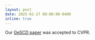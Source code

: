 ```yaml
---
layout: post
date: 2025-02-27 00:00:00-0400
inline: true
---
```


Our [GeSCD paper](https://arxiv.org/abs/2409.06214) was accepted to CVPR.